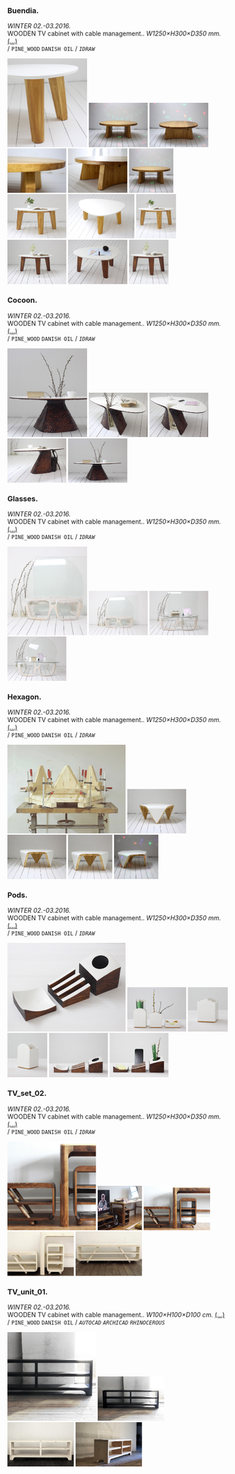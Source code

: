  ### Buendia.         
_WINTER 02.-03.2016._  
WOODEN TV cabinet with cable management.. _W1250×H300×D350 mm._ [(...)](https://www.google.com)  
/
`PINE_WOOD` `DANISH OIL` 
/
_`IDRAW`_ 

<a href="https://www.google.com"><img src="/projects/Buendia/000.jpg" height="200"></a> <a href="https://www.google.com"><img src="/projects/Buendia/img_buen_01.jpg" height="100"></a> <a href="https://www.google.com"><img src="/projects/Buendia/img_buen_02.jpg" height="100"></a> <a href="https://www.google.com"><img src="/projects/Buendia/img_buen_03.jpg" height="100"></a> <a href="https://www.google.com"><img src="/projects/Buendia/img_buen_04.jpg" height="100"></a> <a href="https://www.google.com"><img src="/projects/Buendia/img_buen_th.jpg" height="100"></a> <a href="https://www.google.com"><img src="/projects/Buendia/img_honey_01.jpg" height="100"></a> <a href="https://www.google.com"><img src="/projects/Buendia/img_honey_03.jpg" height="100"></a> <a href="https://www.google.com"><img src="/projects/Buendia/img_honey_th.jpg" height="100"></a> <a href="https://www.google.com"><img src="/projects/Buendia/img_nut_01.jpg" height="100"></a> <a href="https://www.google.com"><img src="/projects/Buendia/img_nut_02.jpg" height="100"></a> <a href="https://www.google.com"><img src="/projects/Buendia/img_nut_th.jpg" height="100"></a> 
 ### Cocoon.         
_WINTER 02.-03.2016._  
WOODEN TV cabinet with cable management.. _W1250×H300×D350 mm._ [(...)](https://www.google.com)  
/
`PINE_WOOD` `DANISH OIL` 
/
_`IDRAW`_ 

<a href="https://www.google.com"><img src="/projects/Cocoon/000.jpg" height="200"></a> <a href="https://www.google.com"><img src="/projects/Cocoon/001.jpg" height="100"></a> <a href="https://www.google.com"><img src="/projects/Cocoon/002.jpg" height="100"></a> <a href="https://www.google.com"><img src="/projects/Cocoon/003.jpg" height="100"></a> <a href="https://www.google.com"><img src="/projects/Cocoon/009.jpg" height="100"></a> 
 ### Glasses.         
_WINTER 02.-03.2016._  
WOODEN TV cabinet with cable management.. _W1250×H300×D350 mm._ [(...)](https://www.google.com)  
/
`PINE_WOOD` `DANISH OIL` 
/
_`IDRAW`_ 

<a href="https://www.google.com"><img src="/projects/Glasses/000.jpg" height="200"></a> <a href="https://www.google.com"><img src="/projects/Glasses/001.jpg" height="100"></a> <a href="https://www.google.com"><img src="/projects/Glasses/002.jpg" height="100"></a> <a href="https://www.google.com"><img src="/projects/Glasses/003.jpg" height="100"></a> 
 ### Hexagon.         
_WINTER 02.-03.2016._  
WOODEN TV cabinet with cable management.. _W1250×H300×D350 mm._ [(...)](https://www.google.com)  
/
`PINE_WOOD` `DANISH OIL` 
/
_`IDRAW`_ 

<a href="https://www.google.com"><img src="/projects/Hexagon/000.jpg" height="200"></a> <a href="https://www.google.com"><img src="/projects/Hexagon/001.jpg" height="100"></a> <a href="https://www.google.com"><img src="/projects/Hexagon/002.jpg" height="100"></a> <a href="https://www.google.com"><img src="/projects/Hexagon/009.jpg" height="100"></a> <a href="https://www.google.com"><img src="/projects/Hexagon/010.jpg" height="100"></a> 
 ### Pods.         
_WINTER 02.-03.2016._  
WOODEN TV cabinet with cable management.. _W1250×H300×D350 mm._ [(...)](https://www.google.com)  
/
`PINE_WOOD` `DANISH OIL` 
/
_`IDRAW`_ 

<a href="https://www.google.com"><img src="/projects/Pods/000.jpg" height="200"></a> <a href="https://www.google.com"><img src="/projects/Pods/img_pods1_01.jpg" height="100"></a> <a href="https://www.google.com"><img src="/projects/Pods/img_pods1_02.jpg" height="100"></a> <a href="https://www.google.com"><img src="/projects/Pods/img_pods1_03.jpg" height="100"></a> <a href="https://www.google.com"><img src="/projects/Pods/img_pods2_01.jpg" height="100"></a> <a href="https://www.google.com"><img src="/projects/Pods/img_pods2_02.jpg" height="100"></a> 
 ### TV_set_02.         
_WINTER 02.-03.2016._  
WOODEN TV cabinet with cable management.. _W1250×H300×D350 mm._ [(...)](https://www.google.com)  
/
`PINE_WOOD` `DANISH OIL` 
/
_`IDRAW`_ 

<a href="https://www.google.com"><img src="/projects/TV_set_02/000.jpg" height="200"></a> <a href="https://www.google.com"><img src="/projects/TV_set_02/001.jpg" height="100"></a> <a href="https://www.google.com"><img src="/projects/TV_set_02/002.jpg" height="100"></a> <a href="https://www.google.com"><img src="/projects/TV_set_02/003.jpg" height="100"></a> <a href="https://www.google.com"><img src="/projects/TV_set_02/004.jpg" height="100"></a> 
 ### TV_unit_01.         
_WINTER 02.-03.2016._  
WOODEN TV cabinet with cable management.. _W100×H100×D100 cm._ [(...)](https://www.google.com)  
/
`PINE_WOOD` `DANISH OIL` 
/
_`AUTOCAD`_ _`ARCHICAD`_ _`RHINOCEROUS`_ 

<a href="https://www.google.com"><img src="/projects/TV_unit_01/000.jpg" height="200"></a> <a href="https://www.google.com"><img src="/projects/TV_unit_01/001.jpg" height="100"></a> <a href="https://www.google.com"><img src="/projects/TV_unit_01/002.jpg" height="100"></a> <a href="https://www.google.com"><img src="/projects/TV_unit_01/003.jpg" height="100"></a> 
